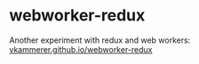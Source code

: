 # webworker-redux
Another experiment with redux and web workers:   
[vkammerer.github.io/webworker-redux](https://vkammerer.github.io/webworker-redux)
